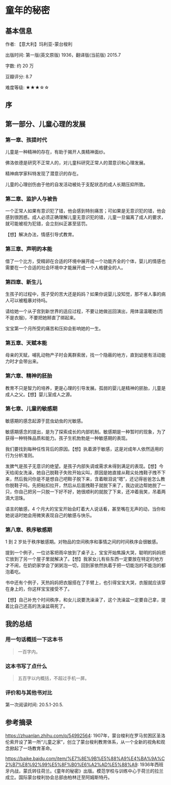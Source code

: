# 童年的秘密

## 基本信息

作者: 【意大利】玛利亚-蒙台梭利

出版时间: 第一版(英文原版) 1936，翻译版(当前版) 2015.7

字数: 约 20 万

豆瓣评分: 8.7

难度等级: ★★★☆☆

## 序

## 第一部分、儿童心理的发展

### 第一章、孩提时代

儿童是一种精神的存在，有助于揭开人类精神面纱。

佛洛依德是研究不正常人的，对儿童科研究正常人的潜意识和心理发展。

精神病学家科特发现了潜意识的存在。

儿童的心理创伤由于他的自发活动被处于支配状态的成人长期压抑所致。

### 第二章、监护人与被告

一个正常人如果有意识犯了错，他会感到特别痛苦；可如果是无意识犯的错，他会感到很困惑。成人必须正确理解儿童无意识犯的错，儿童一旦偏离了成人的要求，就可能被视为犯错，会立刻纠正甚至惩罚。

【想】解决办法，情感引导式教育。

### 第三章、声明的本能

借了一个比方，受精卵在合适的环境中展开成一个功能齐全的个体，婴儿的情感也需要在一个合适的社会环境中才能展开成一个人格健全的人。

### 第四章、新生儿

生孩子的过程中，孩子受的苦大还是妈妈？如果你说婴儿没知觉，那不省人事的病人可以被粗暴对待吗。

请给她一个从子宫到新世界的适应过程，不要让她做巡回演出，用体温温暖她(而不是衣服)，不要把她掰直了绑起来。

宝宝第一个月所受的痛苦和压抑会影响她的一生。

### 第五章、天赋本能

母亲的天赋，哺乳动物产子时会离群索居，找一个隐蔽的地方，直到幼崽有活动能力时才会带出来。

### 第六章、精神的胚胎

教育不只是智力的培养，更是心理的引导发展。孤弱的婴儿是精神的胚胎，儿童是成人之父。【想】婴儿室成人之源。

### 第七章、儿童的敏感期

敏感期的感念起源于昆虫幼虫的光敏感。

敏感期感念的提出，是为了探索成长的内部机制。敏感期是一种暂时的现象，为了获得一种特殊品质和能力。孩子生机勃勃是一种敏感期的表现。

我们要找到每种任性背后的原因。【想】执着源于敏感，这是对成年人依然适用的行为分析准则。

发脾气是孩子无意识的绝望。是孩子内部失调或需求未得到满足的表现。【想】今天给闺女洗澡，她自己脱鞋子失败开始尖叫，原因是她直接从鞋尖处拽鞋子拽不下来，然后我问你是不是想自己吧鞋子脱下来，含着眼泪说“嗯”，还记得爸爸怎么教你脱鞋子吗，先把粘扣拉开，然后从后面拽鞋子就脱下来了，我边说边帮她脱了一只，你自己把另一只脱一下好不好，她很顺利的就脱了下来，还冲着我笑，吊着两滴大泪珠。

语言的敏感，4 个月大的宝宝开始会盯着大人说话看，甚至嘴在无声的动，当你和她说话时她会用微笑表现自己的敏感与快乐。

### 第八章、秩序敏感期

1 到 2 岁处于秩序敏感期。对物品的空间秩序和事情之间的时间秩序会很敏感。

提到一个例子，一位访客把雨伞放到了桌子上，宝宝开始焦躁大哭，聪明的妈妈把它放到了另一个屋子里就解决了。【想】我家女儿有些东西一定要放在特定的地方才不闹，在奶奶家学会了粥粥泡一切，回到家依然执着于把一切能泡的不能泡的都泡着吃。

书中还有个例子，天热妈妈把衣服搭在了手臂上，也引得宝宝大哭，衣服就应该穿在身上的，你这样宝宝接受不了。

【想】自己补充个时间秩序，和女儿说要洗澡澡了，这个洗澡盆一定要自己拿，提着比自己还高的洗澡盆萌死了。

## 我的总结

### 用一句话概括一下这本书

> 一百字内。

### 这本书写了点什么

> 五百字以内概括，不超过手机一屏。

### 评价和与其他书对比

第一次阅读时间: 20.5.1-20.5.

## 参考摘录

https://zhuanlan.zhihu.com/p/54992564: 
1907年，蒙台梭利在罗马贫困区圣洛伦索开设了第一所“儿童之家”，创立了蒙台梭利教育体系，从一个全新的视角和观念掀起了一场教育革命。

https://baike.baidu.com/item/%E7%8E%9B%E5%88%A9%E4%BA%9A%C2%B7%E8%92%99%E5%8F%B0%E6%A2%AD%E5%88%A9: 
1936年西班牙内战，蒙氏转往荷兰。《童年的秘密》出版。模范学校与训练中心于荷兰的拉兰成立。国际蒙台梭利协会总部由柏林迁至阿姆斯特丹。
